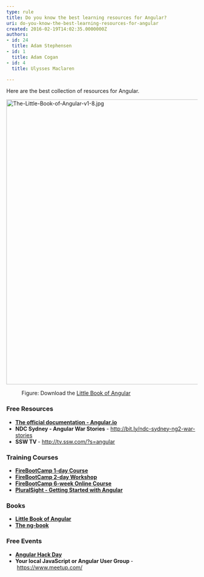 ```yaml
---
type: rule
title: Do you know the best learning resources for Angular?
uri: do-you-know-the-best-learning-resources-for-angular
created: 2016-02-19T14:02:35.0000000Z
authors:
- id: 24
  title: Adam Stephensen
- id: 1
  title: Adam Cogan
- id: 4
  title: Ulysses Maclaren

---
```




<span class='intro'> <p>​​Here are the best collection of resources for Angular.<br></p><dl class="image"><dt> 
      <img alt="The-Little-Book-of-Angular-v1-8.jpg" src="/PublishingImages/The-Little-Book-of-Angular-v1-8.jpg" style="width&#58;750px;" /> 
      <br> 
   </dt><dd>Figure&#58; Download the​​&#160;<a href="/SiteCollectionDocuments/Little-Book-Angular.pdf" target="_blank">Little Book of Angular</a><br></dd></dl> </span>

<dl class="ssw15-rteElement-ImageArea"><h3 class="ssw15-rteElement-H3">Free Resources&#160;​​<br></h3></dl><ul><li> 
      <b>
         <span style="line-height&#58;1.6;"></span></b>
      <b></b>
      <span>
         <b>
            <a href="https&#58;//angular.io/">​​The official documentation - Angular.io​</a></b><b></b></span></li><li>
      <span><b>NDC Sydney </b> 
         <b>- Angular War Stories</b> -&#160;<a href="http&#58;//bit.ly/ndc-sydney-ng2-war-stories" target="_blank">http&#58;//bit.ly/ndc-sydney-ng2-war-stories</a></span><br></li><li> 
      <span>​<b>SSW TV </b>-&#160;<a href="http&#58;//tv.ssw.com/?s=angular" target="_blank">http&#58;//tv.ssw.com/?s=angular</a></span></li></ul><div><h3>Training Courses​​<br></h3><ul><li> 
         <strong>
            <a href="https&#58;//firebootcamp.com/angular-superpower-tour/" target="_blank">FireBootCamp 1-day Course</a></strong></li><li> 
         <strong>
            <a href="https&#58;//firebootcamp.com/2-day-angular-workshop/" target="_blank">FireBootCamp 2-day Workshop</a></strong></li> 
      <strong>
         <li> 
            <strong> 
               <a href="https&#58;//firebootcamp.com/angular-online-course/" target="_blank">FireBootCamp 6-week Online Course</a></strong></li>
         <li> 
            <strong> 
               <a href="https&#58;//www.pluralsight.com/courses/angular-2-getting-started-update" target="_blank">PluralSight - Getting Started with Angular</a></strong></li> </strong></ul><div><h3 style="font-weight&#58;bold;">Books</h3><ul style="font-weight&#58;bold;"><li>
            <strong><a href="/SiteCollectionDocuments/The-Little-Book-of-Angular-v1-8.pdf" target="_blank">Little Book of Angular</a></strong></li><li>
            <strong><a href="https&#58;//www.ng-book.com/2/" target="_blank">The ng-book</a></strong></li></ul><div><h3>Free Events​​​​​<br></h3><ul><li style="font-weight&#58;bold;">
               <b><a href="https&#58;//angularhackday.com/">Angular Hack Day​</a></b><br></li><li>
               <b style="font-weight&#58;bold;">Your local JavaScript or Angular User Group</b><b>&#160;</b>-&#160;<b></b><a href="https&#58;//www.meetup.com/" target="_blank">https&#58;//www.meetup.com/</a><b></b><br></li></ul></div></div></div>


